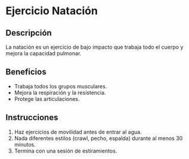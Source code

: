 # Ejercicio Natación

## Descripción
La natación es un ejercicio de bajo impacto que trabaja todo el cuerpo y mejora la capacidad pulmonar.


## Beneficios
- Trabaja todos los grupos musculares.
- Mejora la respiración y la resistencia.
- Protege las articulaciones.

## Instrucciones
1. Haz ejercicios de movilidad antes de entrar al agua.
2. Nada diferentes estilos (crawl, pecho, espalda) durante al menos 30 minutos.
3. Termina con una sesión de estiramientos.
